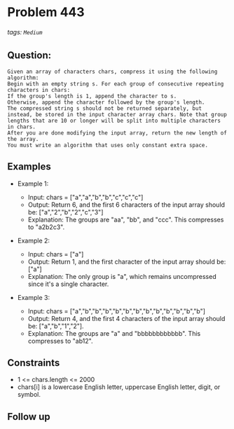 # Problem 443
###### tags: `Medium`

## Question:
```
Given an array of characters chars, compress it using the following algorithm:
Begin with an empty string s. For each group of consecutive repeating characters in chars:
If the group's length is 1, append the character to s.
Otherwise, append the character followed by the group's length.
The compressed string s should not be returned separately, but instead, be stored in the input character array chars. Note that group lengths that are 10 or longer will be split into multiple characters in chars.
After you are done modifying the input array, return the new length of the array.
You must write an algorithm that uses only constant extra space.
```

## Examples
* Example 1:
	* Input: chars = ["a","a","b","b","c","c","c"]
	* Output: Return 6, and the first 6 characters of the input array should be: ["a","2","b","2","c","3"]
	* Explanation: The groups are "aa", "bb", and "ccc". This compresses to "a2b2c3".

* Example 2:
	* Input: chars = ["a"]
	* Output: Return 1, and the first character of the input array should be: ["a"]
	* Explanation: The only group is "a", which remains uncompressed since it's a single character.

* Example 3:
	* Input: chars = ["a","b","b","b","b","b","b","b","b","b","b","b","b"]
	* Output: Return 4, and the first 4 characters of the input array should be: ["a","b","1","2"].
	* Explanation: The groups are "a" and "bbbbbbbbbbbb". This compresses to "ab12".

## Constraints
* 1 <= chars.length <= 2000
* chars[i] is a lowercase English letter, uppercase English letter, digit, or symbol.

## Follow up

